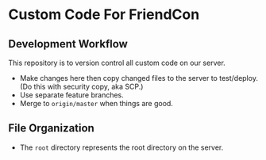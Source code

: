# Custom Code For FriendCon

## Development Workflow
This repository is to version control all custom code on our server.
- Make changes here then copy changed files to the server to test/deploy.
(Do this with security copy, aka SCP.)
- Use separate feature branches.
- Merge to `origin/master` when things are good.

## File Organization
- The `root` directory represents the root directory on the server.